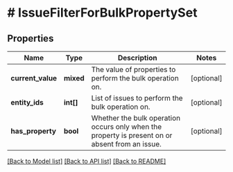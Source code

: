 # # IssueFilterForBulkPropertySet

## Properties

Name | Type | Description | Notes
------------ | ------------- | ------------- | -------------
**current_value** | **mixed** | The value of properties to perform the bulk operation on. | [optional]
**entity_ids** | **int[]** | List of issues to perform the bulk operation on. | [optional]
**has_property** | **bool** | Whether the bulk operation occurs only when the property is present on or absent from an issue. | [optional]

[[Back to Model list]](../../README.md#models) [[Back to API list]](../../README.md#endpoints) [[Back to README]](../../README.md)
